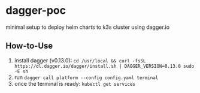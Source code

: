 # dagger-poc
minimal setup to deploy helm charts to k3s cluster using dagger.io

## How-to-Use
1. install dagger (v0.13.0): `cd /usr/local && curl -fsSL https://dl.dagger.io/dagger/install.sh | DAGGER_VERSION=0.13.0 sudo -E sh`
2. run `dagger call platform --config config.yaml terminal`
3. once the terminal is ready: `kubectl get services`